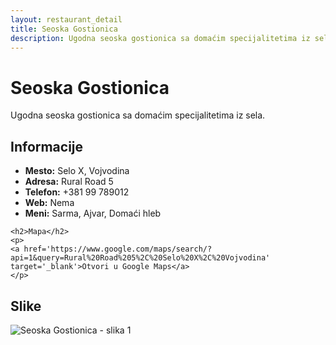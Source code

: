 ```yaml
---
layout: restaurant_detail
title: Seoska Gostionica
description: Ugodna seoska gostionica sa domaćim specijalitetima iz sela.
---
```


# Seoska Gostionica
<p class="description">Ugodna seoska gostionica sa domaćim specijalitetima iz sela.</p>

<div class="left-column text-content">
    <h2>Informacije</h2>
    <ul>
        <li><strong>Mesto:</strong> Selo X, Vojvodina</li>
        <li><strong>Adresa:</strong> Rural Road 5</li>
        <li><strong>Telefon:</strong> +381 99 789012</li>
        <li><strong>Web:</strong> Nema</li>
        <li><strong>Meni:</strong> Sarma, Ajvar, Domaći hleb</li>
    </ul>

    <h2>Mapa</h2>
    <p>
    <a href='https://www.google.com/maps/search/?api=1&query=Rural%20Road%205%2C%20Selo%20X%2C%20Vojvodina' target='_blank'>Otvori u Google Maps</a>
    </p>
</div>

<div class="right-column">
    <h2>Slike</h2>
    <div class="images-grid">
<img src='https://nomoneynotime.com.au/uploads/recipes/shutterstock_257496871-1.jpg' alt='Seoska Gostionica - slika 1'>
    </div>
</div>